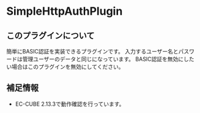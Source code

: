 # SimpleHttpAuthPlugin

## このプラグインについて

簡単にBASIC認証を実装できるプラグインです。
入力するユーザー名とパスワードは管理ユーザーのデータと同じになっています。
BASIC認証を無効にしたい場合はこのプラグインを無効にしてください。

## 補足情報

- EC-CUBE 2.13.3で動作確認を行っています。